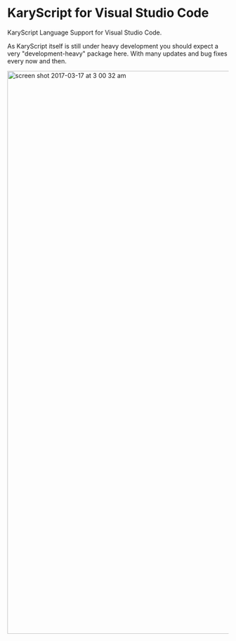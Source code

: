 
# KaryScript for Visual Studio Code

KaryScript Language Support for Visual Studio Code.

As KaryScript itself is still under heavy development you should expect a very "development-heavy" package here. With many updates and bug fixes every now and then.

<img width="1280" alt="screen shot 2017-03-17 at 3 00 32 am" src="https://cloud.githubusercontent.com/assets/2157285/24022846/08dd98ac-0abe-11e7-8986-1c6bb41bfbae.png">
